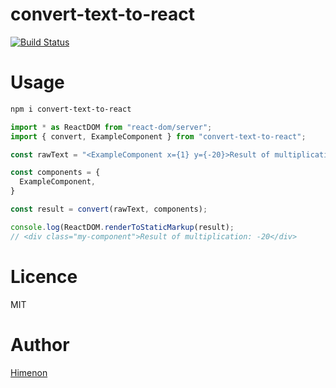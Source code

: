 # convert-text-to-react

[![Build Status](https://travis-ci.org/Himenon/convert-text-to-react.svg?branch=master)](https://travis-ci.org/Himenon/convert-text-to-react)

# Usage

```sh
npm i convert-text-to-react
```

```ts
import * as ReactDOM from "react-dom/server";
import { convert, ExampleComponent } from "convert-text-to-react";

const rawText = "<ExampleComponent x={1} y={-20}>Result of multiplication:</ExampleComponent>";

const components = {
  ExampleComponent,
}

const result = convert(rawText, components);

console.log(ReactDOM.renderToStaticMarkup(result);
// <div class="my-component">Result of multiplication: -20</div>
```

# Licence

MIT

# Author

[Himenon](https://github.com/Himenon)
